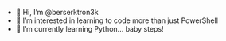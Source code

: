 - 👋 Hi, I’m @berserktron3k
- 👀 I’m interested in learning to code more than just PowerShell
- 🌱 I’m currently learning Python... baby steps!

<!---
berserktron3k/berserktron3k is a ✨ special ✨ repository because its `README.md` (this file) appears on your GitHub profile.
You can click the Preview link to take a look at your changes.
--->
